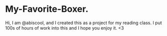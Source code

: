 # My-Favorite-Boxer.
Hi, I am @abiscool, and I created this as a project for my reading class. I put 100s of hours of work into this and I hope you enjoy it. <3
